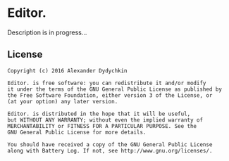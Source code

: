 # Editor.
Description is in progress...
  
License
-------

    Copyright (c) 2016 Alexander Dydychkin

    Editor. is free software: you can redistribute it and/or modify
    it under the terms of the GNU General Public License as published by
    the Free Software Foundation, either version 3 of the License, or
    (at your option) any later version.

    Editor. is distributed in the hope that it will be useful,
    but WITHOUT ANY WARRANTY; without even the implied warranty of
    MERCHANTABILITY or FITNESS FOR A PARTICULAR PURPOSE. See the
    GNU General Public License for more details.

    You should have received a copy of the GNU General Public License
    along with Battery Log. If not, see http://www.gnu.org/licenses/.
